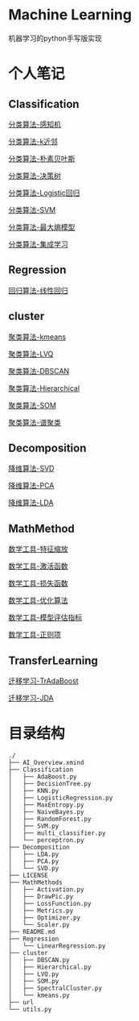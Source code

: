 # Machine Learning

机器学习的python手写版实现

# 个人笔记

## Classification

[分类算法-感知机](http://www.citisy.site/posts/49759.html)

[分类算法-k近邻](http://www.citisy.site/posts/34112.html)

[分类算法-朴素贝叶斯](http://www.citisy.site/posts/11301.html)

[分类算法-决策树](http://www.citisy.site/posts/46656.html)

[分类算法-Logistic回归](http://www.citisy.site/posts/33772.html)

[分类算法-SVM](http://www.citisy.site/posts/40930.html)

[分类算法-最大熵模型](http://www.citisy.site/posts/57819.html)

[分类算法-集成学习](http://www.citisy.site/posts/60954.html)


## Regression

[回归算法-线性回归](http://www.citisy.site/posts/3280.html)

## cluster

[聚类算法-kmeans](http://www.citisy.site/posts/54575.html)

[聚类算法-LVQ](http://www.citisy.site/posts/57282.html)

[聚类算法-DBSCAN](http://www.citisy.site/posts/36744.html)

[聚类算法-Hierarchical](http://www.citisy.site/posts/52475.html)

[聚类算法-SOM](http://www.citisy.site/posts/16633.html)

[聚类算法-谱聚类](http://www.citisy.site/posts/41121.html)

## Decomposition

[降维算法-SVD](http://www.citisy.site/posts/8526.html)

[降维算法-PCA](http://www.citisy.site/posts/18468.html)

[降维算法-LDA](http://www.citisy.site/posts/29439.html)

## MathMethod

[数学工具-特征缩放](http://www.citisy.site/posts/57506.html)

[数学工具-激活函数](http://www.citisy.site/posts/13963.html)

[数学工具-损失函数](http://www.citisy.site/posts/55281.html)

[数学工具-优化算法](http://www.citisy.site/posts/3481.html)

[数学工具-模型评估指标](http://www.citisy.site/posts/20745.html)

[数学工具-正则项](http://www.citisy.site/posts/35241.html)

## TransferLearning

[迁移学习-TrAdaBoost](https://www.citisy.site/posts/19576.html)

[迁移学习-JDA](https://www.citisy.site/posts/49819.html)

# 目录结构

```
./
├── AI_Overview.xmind
├── Classification
│   ├── AdaBoost.py
│   ├── DecisionTree.py
│   ├── KNN.py
│   ├── LogisticRegression.py
│   ├── MaxEntropy.py
│   ├── NaiveBayes.py
│   ├── RandomForest.py
│   ├── SVM.py
│   ├── multi_classifier.py
│   └── perceptron.py
├── Decomposition
│   ├── LDA.py
│   ├── PCA.py
│   └── SVD.py
├── LICENSE
├── MathMethods
│   ├── Activation.py
│   ├── DrawPic.py
│   ├── LossFunction.py
│   ├── Metrics.py
│   ├── Optimizer.py
│   └── Scaler.py
├── README.md
├── Regression
│   └── LinearRegression.py
├── cluster
│   ├── DBSCAN.py
│   ├── Hierarchical.py
│   ├── LVQ.py
│   ├── SOM.py
│   ├── SpectralCluster.py
│   └── kmeans.py
├── url
└── utils.py
```

